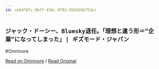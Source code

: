 ```yaml
---
id: ceb4787c-9bff-438c-9792-9582b9b753ec
---
```


## `ジャック・ドーシー、Bluesky退任。｢理想と違う形＝“企業”になってしまった｣ | ギズモード・ジャパン`
#Omnivore

[Read on Omnivore](https://omnivore.app/me/bluesky-191db3e4980) / [Read Original](https://www.gizmodo.jp/2024/05/jack-dorsey-bluesky-twitter-founder-elon-musk-x.html)


